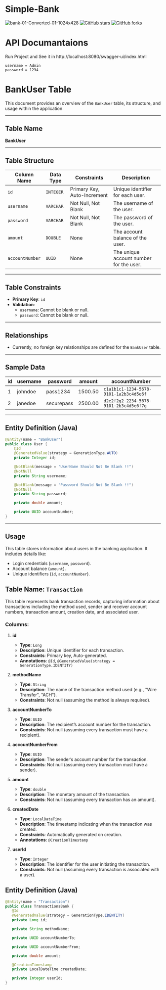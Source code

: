 # Simple-Bank
![bank-01-Converted-01-1024x428](https://github.com/user-attachments/assets/02e048d0-25ca-43b6-a0e9-4742c55dcc19)
[![GitHub stars](https://img.shields.io/github/stars/iampawan/FlutterExampleApps.svg?style=social&label=Star)](https://github.com/amirziyacode)
[![GitHub forks](https://img.shields.io/github/forks/iampawan/FlutterExampleApps.svg?style=social&label=Fork)](https://github.com/amirziyacode?tab=repositories)

# API Documantaions
  
  Run Project and See it in  http://localhost:8080/swagger-ui/index.html 
  
  ```Text
  username = Admin
  password = 1234
  ```






# BankUser Table

This document provides an overview of the `BankUser` table, its structure, and usage within the application.

---

## Table Name
**BankUser**

---

## Table Structure

| Column Name   | Data Type      | Constraints                        | Description                            |
|---------------|----------------|-------------------------------------|----------------------------------------|
| `id`          | `INTEGER`      | Primary Key, Auto-Increment         | Unique identifier for each user.       |
| `username`    | `VARCHAR`      | Not Null, Not Blank                | The username of the user.              |
| `password`    | `VARCHAR`      | Not Null, Not Blank                | The password of the user.              |
| `amount`      | `DOUBLE`       | None                               | The account balance of the user.       |
| `accountNumber` | `UUID`       | None                               | The unique account number for the user.|

---

## Table Constraints

- **Primary Key**: `id`
- **Validation**:
  - `username`: Cannot be blank or null.
  - `password`: Cannot be blank or null.

---

## Relationships
- Currently, no foreign key relationships are defined for the `BankUser` table.

---

## Sample Data

| id | username   | password     | amount | accountNumber                         |
|----|------------|--------------|--------|---------------------------------------|
| 1  | johndoe    | pass1234     | 1500.50 | `c1a1b1c1-1234-5678-9101-1a2b3c4d5e6f` |
| 2  | janedoe    | securepass   | 2500.00 | `d2e2f2g2-2234-5678-9101-2b3c4d5e6f7g` |

---

## Entity Definition (Java)

```java
@Entity(name = "BankUser")
public class User {
    @Id
    @GeneratedValue(strategy = GenerationType.AUTO)
    private Integer id;

    @NotBlank(message = "UserName Should Not Be Blank !!")
    @NotNull
    private String username;

    @NotBlank(message = "Password Should Not Be Blank !!")
    @NotNull
    private String password;

    private double amount;

    private UUID accountNumber;
}
```

---

## Usage

This table stores information about users in the banking application. It includes details like:
- Login credentials (`username`, `password`).
- Account balance (`amount`).
- Unique identifiers (`id`, `accountNumber`).

## Table Name: `Transaction`

This table represents bank transaction records, capturing information about transactions including the method used, sender and receiver account numbers, transaction amount, creation date, and associated user.

### Columns:

1. **id**
   - **Type**: `Long`
   - **Description**: Unique identifier for each transaction.
   - **Constraints**: Primary key, Auto-generated.
   - **Annotations**: `@Id`, `@GeneratedValue(strategy = GenerationType.IDENTITY)`

2. **methodName**
   - **Type**: `String`
   - **Description**: The name of the transaction method used (e.g., "Wire Transfer", "ACH").
   - **Constraints**: Not null (assuming the method is always required).

3. **accountNumberTo**
   - **Type**: `UUID`
   - **Description**: The recipient’s account number for the transaction.
   - **Constraints**: Not null (assuming every transaction must have a recipient).

4. **accountNumberFrom**
   - **Type**: `UUID`
   - **Description**: The sender’s account number for the transaction.
   - **Constraints**: Not null (assuming every transaction must have a sender).

5. **amount**
   - **Type**: `double`
   - **Description**: The monetary amount of the transaction.
   - **Constraints**: Not null (assuming every transaction has an amount).

6. **createdDate**
   - **Type**: `LocalDateTime`
   - **Description**: The timestamp indicating when the transaction was created.
   - **Constraints**: Automatically generated on creation.
   - **Annotations**: `@CreationTimestamp`

7. **userId**
   - **Type**: `Integer`
   - **Description**: The identifier for the user initiating the transaction.
   - **Constraints**: Not null (assuming every transaction is associated with a user).
  
 ## Entity Definition (Java) 
 
 ```java
@Entity(name = "Transaction")
public class TransactionsBank {
    @Id
    @GeneratedValue(strategy = GenerationType.IDENTITY)
    private Long id;

    private String methodName;

    private UUID accountNumberTo;

    private UUID accountNumberFrom;

    private double amount;

    @CreationTimestamp
    private LocalDateTime createdDate;

    private Integer userId;
}
```
